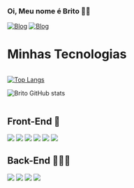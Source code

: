 ### Oi, Meu nome é Brito 🤟🏽

[![Blog](https://img.shields.io/badge/LinkedIn-0077B5?style=for-the-badge&logo=linkedin&logoColor=white)](https://www.linkedin.com/in/britodev)
[![Blog](https://img.shields.io/badge/Instagram-E4405F?style=for-the-badge&logo=instagram&logoColor=white)](https://www.instagram.com/n_britoc)

# Minhas Tecnologias 
<div style="display: inline-block">

[![Top Langs](https://github-readme-stats.vercel.app/api/top-langs/?username=NickBritoDev&layout=compact)](https://github.com/NickBritoDev/github-readme-stats)

![Brito GitHub stats](https://github-readme-stats.vercel.app/api?username=NickBritoDev&show_icons=true&theme=cobalt)

</div>



## Front-End 📱
<div>
<img src="https://img.shields.io/badge/React-20232A?style=for-the-badge&logo=react&logoColor=61DAFB"/>
<img src="https://img.shields.io/badge/React_Native-20232A?style=for-the-badge&logo=react&logoColor=61DAFB"/>
<img src="https://img.shields.io/badge/JavaScript-F7DF1E?style=for-the-badge&logo=javascript&logoColor=black"/>
<img src="https://img.shields.io/badge/TypeScript-007ACC?style=for-the-badge&logo=typescript&logoColor=white"/>
<img src="https://img.shields.io/badge/HTML5-E34F26?style=for-the-badge&logo=html5&logoColor=white"/>
<img src="https://img.shields.io/badge/CSS3-1572B6?style=for-the-badge&logo=css3&logoColor=white"/>
</div>

## Back-End 👨🏽‍💻
<div>
<img src="https://img.shields.io/badge/Node.js-43853D?style=for-the-badge&logo=node.js&logoColor=white"/>
<img src="https://img.shields.io/badge/SQLite-07405E?style=for-the-badge&logo=sqlite&logoColor=white"/>
<img src="https://img.shields.io/badge/MongoDB-4EA94B?style=for-the-badge&logo=mongodb&logoColor=white"/>
<img src="https://img.shields.io/badge/MySQL-00000F?style=for-the-badge&logo=mysql&logoColor=white"/>
</div>



